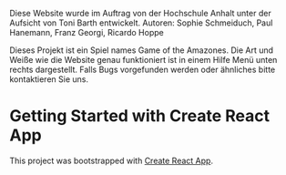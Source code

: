 Diese Website wurde im Auftrag von der Hochschule Anhalt unter der Aufsicht von Toni Barth entwickelt.
Autoren: Sophie Schmeiduch, Paul Hanemann, Franz Georgi, Ricardo Hoppe

Dieses Projekt ist ein Spiel names Game of the Amazones.
Die Art und Weiße wie die Website genau funktioniert ist in einem Hilfe Menü unten rechts dargestellt. Falls Bugs vorgefunden werden oder ähnliches bitte kontaktieren Sie uns. 

# Getting Started with Create React App
This project was bootstrapped with [Create React App](https://github.com/facebook/create-react-app).
